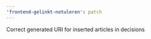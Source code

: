 ```yaml
---
'frontend-gelinkt-notuleren': patch
---
```


Correct generated URI for inserted articles in decisions
